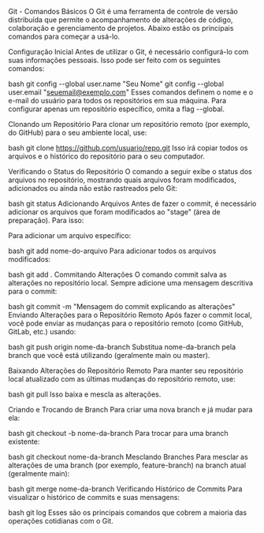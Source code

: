 Git - Comandos Básicos
O Git é uma ferramenta de controle de versão distribuída que permite o acompanhamento de alterações de código, colaboração e gerenciamento de projetos. Abaixo estão os principais comandos para começar a usá-lo.

Configuração Inicial
Antes de utilizar o Git, é necessário configurá-lo com suas informações pessoais. Isso pode ser feito com os seguintes comandos:

bash
git config --global user.name "Seu Nome"
git config --global user.email "seuemail@exemplo.com"
Esses comandos definem o nome e o e-mail do usuário para todos os repositórios em sua máquina. Para configurar apenas um repositório específico, omita a flag --global.

Clonando um Repositório
Para clonar um repositório remoto (por exemplo, do GitHub) para o seu ambiente local, use:

bash
git clone https://github.com/usuario/repo.git
Isso irá copiar todos os arquivos e o histórico do repositório para o seu computador.

Verificando o Status do Repositório
O comando a seguir exibe o status dos arquivos no repositório, mostrando quais arquivos foram modificados, adicionados ou ainda não estão rastreados pelo Git:

bash
git status
Adicionando Arquivos
Antes de fazer o commit, é necessário adicionar os arquivos que foram modificados ao "stage" (área de preparação). Para isso:

Para adicionar um arquivo específico:

bash
git add nome-do-arquivo
Para adicionar todos os arquivos modificados:

bash
git add .
Commitando Alterações
O comando commit salva as alterações no repositório local. Sempre adicione uma mensagem descritiva para o commit:

bash
git commit -m "Mensagem do commit explicando as alterações"
Enviando Alterações para o Repositório Remoto
Após fazer o commit local, você pode enviar as mudanças para o repositório remoto (como GitHub, GitLab, etc.) usando:

bash
git push origin nome-da-branch
Substitua nome-da-branch pela branch que você está utilizando (geralmente main ou master).

Baixando Alterações do Repositório Remoto
Para manter seu repositório local atualizado com as últimas mudanças do repositório remoto, use:

bash
git pull
Isso baixa e mescla as alterações.

Criando e Trocando de Branch
Para criar uma nova branch e já mudar para ela:

bash
git checkout -b nome-da-branch
Para trocar para uma branch existente:

bash
git checkout nome-da-branch
Mesclando Branches
Para mesclar as alterações de uma branch (por exemplo, feature-branch) na branch atual (geralmente main):

bash
git merge nome-da-branch
Verificando Histórico de Commits
Para visualizar o histórico de commits e suas mensagens:

bash
git log
Esses são os principais comandos que cobrem a maioria das operações cotidianas com o Git.